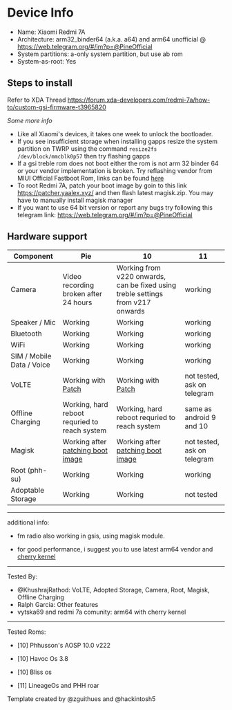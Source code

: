 # Device Info

- Name: Xiaomi Redmi 7A  
- Architecture: arm32_binder64 (a.k.a. a64) and arm64 unofficial @ https://web.telegram.org/#/im?p=@PineOfficial
- System partitions: a-only system partition, but use ab rom
- System-as-root: Yes

## Steps to install
Refer to XDA Thread
https://forum.xda-developers.com/redmi-7a/how-to/custom-gsi-firmware-t3965820

*Some more info*

- Like all Xiaomi's devices, it takes one week to unlock the bootloader.
- If you see insufficient storage when installing gapps resize the system partition on TWRP using the command `resize2fs /dev/block/mmcblk0p57` then try flashing gapps
- If a gsi treble rom does not boot either the rom is not arm 32 binder 64 or your vendor implementation is broken. Try reflashing vendor from MIUI Official Fastboot Rom, links can be found [here](https://mirom.ezbox.idv.tw/en/phone/pine/)
- To root Redmi 7A, patch your boot image by goin to this link https://patcher.yaalex.xyz/ and then flash latest magisk.zip. You may have to manually install magisk manager
- If you want to use 64 bit version or report any bugs try following this telegram link: https://web.telegram.org/#/im?p=@PineOfficial

## Hardware support

| Component                 |      Pie                             |              10                |11
|---------------------------|--------------------------------------|--------------------------------|-----------------------
| Camera                    | Video recording broken after 24 hours| Working from v220 onwards, can be fixed using treble settings from v217 onwards |working|
| Speaker / Mic             | Working                              | Working                       |working|
| Bluetooth                 | Working                              | Working                       |working|
| WiFi                      | Working                              | Working                       |working|
| SIM / Mobile Data / Voice | Working                              | Working                       |working|
| VoLTE                     | Working with [Patch]                 | Working with [Patch]          |not tested, ask on telegram|
| Offline Charging          | Working, hard reboot requried to reach system | Working, hard reboot requried to reach system |same as android 9 and 10|
| Magisk           | Working after [patching boot image](https://patcher.yaalex.tk) | Working after [patching boot image](https://patcher.yaalex.tk)                      | not tested, ask on telegram |
| Root (phh-su) | Working | Working | working |
| Adoptable Storage         | Working                              | Working                       |not tested|
---

additional info:
- fm radio also working in gsis, using magisk module.

- for good performance, i suggest you to use latest arm64 vendor and [cherry kernel]

---

Tested By: 
- @KhushrajRathod: VoLTE, Adopted Storage, Camera, Root, Magisk, Offline Charging 
- Ralph Garcia: Other features
- vytska69 and redmi 7a comunity: arm64 with cherry kernel
---

Tested Roms:
- [10] Phhusson's AOSP 10.0 v222
- [10] Havoc Os 3.8
- [10] Bliss os

- [11] LineageOs and PHH roar

Template created by @zguithues and @hackintosh5

[Patch]: https://github.com/KhushrajRathod/VoLTE-Fix
[cherry kernel]: https://androidfilehost.com/?fid=17248734326145738587